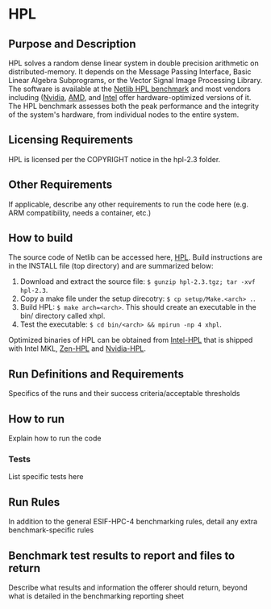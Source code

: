 # HPL

## Purpose and Description
HPL solves a random dense linear system in double precision arithmetic on distributed-memory. It depends on the Message Passing Interface, Basic Linear Algebra Subprograms, or the Vector Signal Image Processing Library. The software is available at the [Netlib HPL benchmark](https://www.netlib.org/benchmark/hpl/) and most vendors including ([Nvidia](https://docs.nvidia.com/nvidia-hpc-benchmarks/HPL_benchmark.html), [AMD](https://www.amd.com/en/developer/zen-software-studio/applications/pre-built-applications.html), and [Intel](https://www.intel.com/content/www/us/en/docs/onemkl/developer-guide-linux/2024-1/overview-intel-distribution-for-linpack-benchmark.html) offer hardware-optimized versions of it. The HPL benchmark assesses both the peak performance and the integrity of the system's hardware, from individual nodes to the entire system.

## Licensing Requirements

HPL is licensed per the COPYRIGHT notice in the hpl-2.3 folder.

## Other Requirements

If applicable, describe any other requirements to run the code here (e.g. ARM compatibility, needs a container, etc.)

## How to build

The source code of Netlib can be accessed here, [HPL](https://www.netlib.org/benchmark/hpl/hpl-2.3.tar.gz). Build instructions are in the INSTALL file (top directory) and are summarized below: 
1. Download and extract the source file: `$ gunzip hpl-2.3.tgz; tar -xvf hpl-2.3`.
2. Copy a make file under the setup direcotry: `$ cp setup/Make.<arch> .`.
3. Build HPL: `$ make arch=<arch>`. This should create an executable in the bin/<arch> directory called xhpl.
4. Test the executable: `$ cd bin/<arch> && mpirun -np 4 xhpl`.

Optimized binaries of HPL can be obtained from [Intel-HPL](https://www.intel.com/content/www/us/en/developer/tools/oneapi/onemkl-download.html?operatingsystem=linux&linux-install=offline) that is shipped with Intel MKL, [Zen-HPL](https://www.amd.com/en/developer/zen-software-studio/applications/pre-built-applications/zen-hpl-eula.html?filename=amd-zen-hpl-2024_10_08.tar.gz) and [Nvidia-HPL](https://developer.download.nvidia.com/compute/nvidia-hpc-benchmarks/redist/nvidia_hpc_benchmarks_mpich/linux-x86_64/nvidia_hpc_benchmarks_mpich-linux-x86_64-25.02.04-archive.tar.xz). 

## Run Definitions and Requirements

Specifics of the runs and their success criteria/acceptable thresholds

## How to run

Explain how to run the code

### Tests

List specific tests here

## Run Rules

In addition to the general ESIF-HPC-4 benchmarking rules, detail any extra benchmark-specific rules

## Benchmark test results to report and files to return

Describe what results and information the offerer should return, beyond what is detailed in the benchmarking reporting sheet
